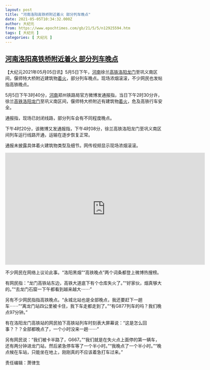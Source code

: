 ```yaml
---
layout: post
title: "河南洛阳高铁桥附近着火 部分列车晚点"
date: 2021-05-05T10:34:32.000Z
author: 大纪元
from: https://www.epochtimes.com/gb/21/5/5/n12925594.htm
tags: [ 大纪元 ]
categories: [ 大纪元 ]
---
```

<!--1620210872000-->
[河南洛阳高铁桥附近着火 部分列车晚点](https://www.epochtimes.com/gb/21/5/5/n12925594.htm)
------

<div>
<p>【大纪元2021年05月05日讯】5月5日下午，<a href="https://www.epochtimes.com/gb/tag/%E6%B2%B3%E5%8D%97.html">河南</a>徐兰<a href="https://www.epochtimes.com/gb/tag/%E9%AB%98%E9%93%81.html">高铁</a><a href="https://www.epochtimes.com/gb/tag/%E6%B4%9B%E9%98%B3%E9%BE%99%E9%97%A8.html">洛阳龙门</a>至巩义南区间，偃师特大桥附近建筑物<a href="https://www.epochtimes.com/gb/tag/%E7%9D%80%E7%81%AB.html">着火</a>，部分列车晚点。现场浓烟滚滚，不少网民也发帖指高铁晚点。</p><p>5月5日下午3时40分，<a href="https://www.epochtimes.com/gb/tag/%E6%B2%B3%E5%8D%97.html">河南</a>郑州铁路局官方微博发通报指，当日下午2时30分许，徐兰<a href="https://www.epochtimes.com/gb/tag/%E9%AB%98%E9%93%81.html">高铁</a><a href="https://www.epochtimes.com/gb/tag/%E6%B4%9B%E9%98%B3%E9%BE%99%E9%97%A8.html">洛阳龙门</a>至巩义南区间，偃师特大桥附近有建筑物<a href="https://www.epochtimes.com/gb/tag/%E7%9D%80%E7%81%AB.html">着火</a>，危及高铁行车安全。</p><p>通报指，现场已封闭线路，部分列车会有不同程度晚点。</p><p>下午4时20分，该微博又发通报指，下午4时08分，徐兰高铁洛阳龙门至巩义南区间列车运行线路开通，运输在逐步恢复正常。</p><p>通报未披露具体着火建筑物类型及细节。网传视频显示现场浓烟滚滚。</p><p style="text-align: center;"><iframe src="https://www.youmaker.com/embed/cc8ed6bd-d714-487d-b2c5-3f7952fed554?r=16x9&amp;d=29" width="640" height="360" frameborder="0" allowfullscreen="allowfullscreen" data-mce-fragment="1"></iframe></p><p>不少网民在网络上议论此事。“洛阳黑烟”“高铁晚点”两个词条都登上微博热搜榜。</p><p>有网民指：“龙门高铁站东边，高铁大道底下有个仓库失火了。”“好家伙，烟真够大的。”“去龙门石窟一下午都看到越来越大⋯⋯”</p><p>另有不少网民指指高铁晚点。“永城北站也是全部晚点，我还要赶下一趟车⋯⋯”“离龙门站四公里被卡住，我下车走都走到了。”“有G877列车的吗？我们晚点97分钟。”</p><p>有在洛阳龙门高铁站的网民拍下高铁站列车时刻表大屏幕说：“这是怎么回事？？？全部都晚点了，一个小时没来一趟⋯⋯”</p><p>另有网民说：“我们被卡半路了，G667。”“我们就是在失火点上面停的第一辆车，还有两分钟进龙门站，然后紧急停车等了一个半小时。”“我晚点了一个半小时。”“晚点候在车站，只能坐在地上，刚刚真的不应该着急打车过来。”</p><p>责任编辑：萧律生</p>
</div>
